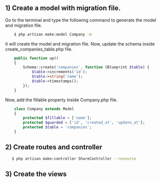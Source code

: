 ## 1) Create a model with migration file.

Go to the terminal and type the following command to generate the model and migration file.

```bash
    $ php artisan make:model Company -m
```

It will create the model and migration file. Now, update the schema inside <timestamp>create_companies_table.php file.

```php
    public function up()
    {
        Schema::create('companies', function (Blueprint $table) {
            $table->increments('id');
            $table->string('name');
            $table->timestamps();
        });
    }
```

Now, add the fillable property inside Company.php file.

```php
    class Company extends Model
    {
        protected $fillable = ['name'];
        protected $guarded = ['id', 'created_at', 'update_at'];
        protected $table = 'companies';
    }
```

 ## 2) Create routes and controller
 ```bash
    $ php artisan make:controller ShareController --resource
```
 
 
 
 ## 3) Create the views
 
 
 

